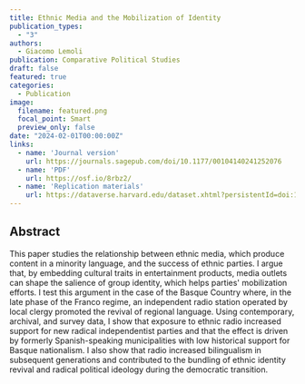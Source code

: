 ```yaml
---
title: Ethnic Media and the Mobilization of Identity
publication_types:
  - "3"
authors:
  - Giacomo Lemoli
publication: Comparative Political Studies
draft: false
featured: true
categories:
  - Publication
image:
  filename: featured.png
  focal_point: Smart
  preview_only: false
date: "2024-02-01T00:00:00Z"
links:
  - name: 'Journal version'
    url: https://journals.sagepub.com/doi/10.1177/00104140241252076
  - name: 'PDF'
    url: https://osf.io/8rbz2/
  - name: 'Replication materials'
    url: https://dataverse.harvard.edu/dataset.xhtml?persistentId=doi:10.7910/DVN/PWOAK4
---
```


## Abstract

This paper studies the relationship between ethnic media, which produce content in a minority language, and the success of ethnic parties. 
I argue that, by embedding cultural traits in entertainment products, media outlets can shape the salience of group identity, which helps parties' mobilization efforts. I test this argument in the case of the Basque Country where, in the late phase of the Franco regime, an independent radio station operated by local clergy promoted the revival of regional language. Using contemporary, archival, and survey data, I show that exposure to ethnic radio increased support for new radical independentist parties and that the effect is driven by formerly Spanish-speaking municipalities with low historical support for Basque nationalism. I also show that radio increased bilingualism in subsequent generations and contributed to the bundling of ethnic identity revival and radical political ideology during the democratic transition.
